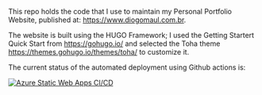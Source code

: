 This repo holds the code that I use to maintain my Personal Portfolio Website, published at: https://www.diogomaul.com.br.

The website is built using the HUGO Framework; I used the Getting Startert Quick Start from https://gohugo.io/ and selected the Toha theme https://themes.gohugo.io/themes/toha/ to customize it.

The current status of the automated deployment using Github actions is: 

[![Azure Static Web Apps CI/CD](https://github.com/diogomaul/my-website/actions/workflows/azure-static-web-apps-agreeable-plant-00803650f.yml/badge.svg)](https://github.com/diogomaul/my-website/actions/workflows/azure-static-web-apps-agreeable-plant-00803650f.yml)
